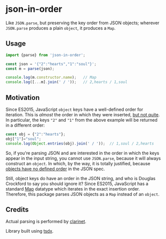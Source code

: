 # json-in-order

Like `JSON.parse`, but preserving the key order from JSON objects; wherever `JSON.parse` produces a plain `object`, it produces a `Map`.

## Usage

```js
import {parse} from 'json-in-order';

const json = '{"2":"hearts","1":"soul"}';
const m = parse(json);

console.log(m.constructor.name);   // Map
console.log([...m].join(' / '));   // 2,hearts / 1,soul
```

## Motivation

Since ES2015, JavaScript `object` keys have a well-defined order for iteration. This is _almost_ the order in which
they were inserted, [but not quite](https://stackoverflow.com/a/5525820). In particular, the keys `"2"` and
`"1"` from the above example will be returned in a different order:

```js
const obj = {"2":"hearts"};
obj["1"]="soul";
console.log(Object.entries(obj).join(' / '));  // 1,soul / 2,hearts
```

So, if you're parsing JSON and are interested in the order in which the keys appear in the input string, you cannot use
`JSON.parse`, because it will always construct an `object`. In which, by the way, it is totally justified, because
[objects have no defined order](https://www.json.org/json-en.html) in the JSON spec.

Still, object keys do have an order in the JSON string, and who is Douglas Crockford to say you should ignore it?
Since ES2015, JavaScript has a standard [Map](https://developer.mozilla.org/en-US/docs/Web/JavaScript/Reference/Global_Objects/Map)
datatype which iterates in the exact insertion order. Therefore, this package parses JSON objects as a `Map` instead
of an `object`.

## Credits

Actual parsing is performed by [clarinet](https://github.com/dscape/clarinet).

Library built using [tsdx](https://tsdx.io).

